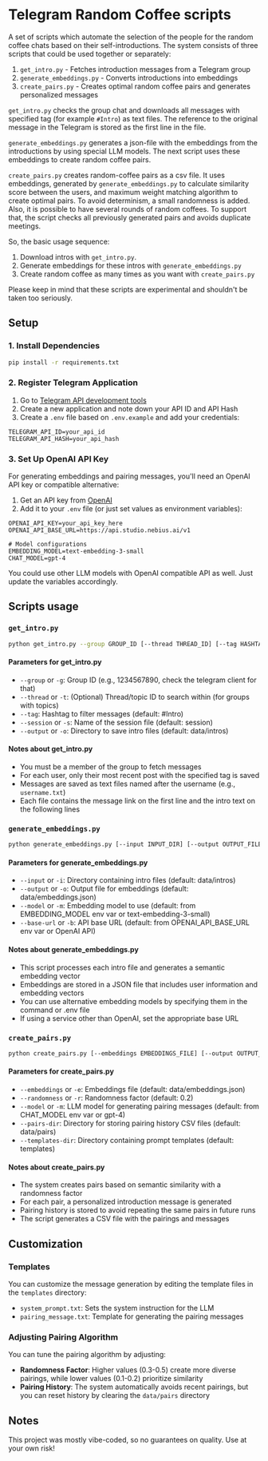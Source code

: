 # Telegram Random Coffee scripts

A set of scripts which automate the selection of the people for the random coffee chats based on their self-introductions.
The system consists of three scripts that could be used together or separately:

1. `get_intro.py` - Fetches introduction messages from a Telegram group
2. `generate_embeddings.py` - Converts introductions into embeddings
3. `create_pairs.py` - Creates optimal random coffee pairs and generates personalized messages

`get_intro.py` checks the group chat and downloads all messages with specified tag (for example `#Intro`)
as text files. The reference to the original message in the Telegram is stored as the first line in the file.

`generate_embeddings.py` generates a json-file with the embeddings from the introductions by using special LLM models. 
The next script uses these embeddings to create random coffee pairs.

`create_pairs.py` creates random-coffee pairs as a csv file. It uses embeddings, generated by `generate_embeddings.py`
to calculate similarity score between the users, and maximum weight matching algorithm to create optimal pairs.
To avoid determinism, a small randomness is added. Also, it is possible to have several rounds of random coffees.
To support that, the script checks all previously generated pairs and avoids duplicate meetings.

So, the basic usage sequence:
1. Download intros with `get_intro.py`.
2. Generate embeddings for these intros with `generate_embeddings.py`
3. Create random coffee as many times as you want with `create_pairs.py`

Please keep in mind that these scripts are experimental and shouldn't be taken too seriously.

## Setup

### 1. Install Dependencies

```bash
pip install -r requirements.txt
```

### 2. Register Telegram Application

1. Go to [Telegram API development tools](https://my.telegram.org/apps)
2. Create a new application and note down your API ID and API Hash
3. Create a `.env` file based on `.env.example` and add your credentials:

```
TELEGRAM_API_ID=your_api_id
TELEGRAM_API_HASH=your_api_hash
```

### 3. Set Up OpenAI API Key

For generating embeddings and pairing messages, you'll need an OpenAI API key or compatible alternative:

1. Get an API key from [OpenAI](https://platform.openai.com/account/api-keys)
2. Add it to your `.env` file (or just set values as environment variables):

```
OPENAI_API_KEY=your_api_key_here
OPENAI_API_BASE_URL=https://api.studio.nebius.ai/v1

# Model configurations
EMBEDDING_MODEL=text-embedding-3-small
CHAT_MODEL=gpt-4
```

You could use other LLM models with OpenAI compatible API as well. Just update the variables accordingly.

## Scripts usage

### `get_intro.py` 

```bash
python get_intro.py --group GROUP_ID [--thread THREAD_ID] [--tag HASHTAG] [--output OUTPUT_DIR]
```

#### Parameters for get_intro.py

- `--group` or `-g`: Group ID (e.g., 1234567890, check the telegram client for that)
- `--thread` or `-t`: (Optional) Thread/topic ID to search within (for groups with topics)
- `--tag`: Hashtag to filter messages (default: #Intro)
- `--session` or `-s`: Name of the session file (default: session)
- `--output` or `-o`: Directory to save intro files (default: data/intros)

#### Notes about get_intro.py

- You must be a member of the group to fetch messages
- For each user, only their most recent post with the specified tag is saved
- Messages are saved as text files named after the username (e.g., `username.txt`)
- Each file contains the message link on the first line and the intro text on the following lines

### `generate_embeddings.py`

```bash
python generate_embeddings.py [--input INPUT_DIR] [--output OUTPUT_FILE] [--model MODEL_NAME] [--base-url API_URL]
```

#### Parameters for generate_embeddings.py

- `--input` or `-i`: Directory containing intro files (default: data/intros)
- `--output` or `-o`: Output file for embeddings (default: data/embeddings.json)
- `--model` or `-m`: Embedding model to use (default: from EMBEDDING_MODEL env var or text-embedding-3-small)
- `--base-url` or `-b`: API base URL (default: from OPENAI_API_BASE_URL env var or OpenAI API)

#### Notes about generate_embeddings.py

- This script processes each intro file and generates a semantic embedding vector
- Embeddings are stored in a JSON file that includes user information and embedding vectors
- You can use alternative embedding models by specifying them in the command or .env file
- If using a service other than OpenAI, set the appropriate base URL

### `create_pairs.py`

```bash
python create_pairs.py [--embeddings EMBEDDINGS_FILE] [--output OUTPUT_FILE] [--randomness FACTOR] [--model MODEL_NAME] [--pairs-dir PAIRS_DIR] [--templates-dir TEMPLATES_DIR]
```

#### Parameters for create_pairs.py

- `--embeddings` or `-e`: Embeddings file (default: data/embeddings.json)
- `--randomness` or `-r`: Randomness factor (default: 0.2)
- `--model` or `-m`: LLM model for generating pairing messages (default: from CHAT_MODEL env var or gpt-4)
- `--pairs-dir`: Directory for storing pairing history CSV files (default: data/pairs)
- `--templates-dir`: Directory containing prompt templates (default: templates)

#### Notes about create_pairs.py

- The system creates pairs based on semantic similarity with a randomness factor
- For each pair, a personalized introduction message is generated
- Pairing history is stored to avoid repeating the same pairs in future runs
- The script generates a CSV file with the pairings and messages

## Customization

### Templates

You can customize the message generation by editing the template files in the `templates` directory:

- `system_prompt.txt`: Sets the system instruction for the LLM
- `pairing_message.txt`: Template for generating the pairing messages

### Adjusting Pairing Algorithm

You can tune the pairing algorithm by adjusting:

- **Randomness Factor**: Higher values (0.3-0.5) create more diverse pairings, while lower values (0.1-0.2) prioritize similarity
- **Pairing History**: The system automatically avoids recent pairings, but you can reset history by clearing the `data/pairs` directory

## Notes

This project was mostly vibe-coded, so no guarantees on quality. Use at your own risk!